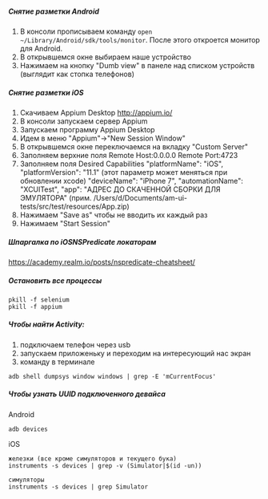##### Снятие разметки Android
1. В консоли прописываем команду ```open ~/Library/Android/sdk/tools/monitor```. После этого откроется монитор для Android.
2. В открывшемся окне выбираем наше устройство
3. Нажимаем на кнопку "Dumb view" в панеле над списком устройств (выглядит как стопка телефонов)


##### Снятие разметки iOS
1. Скачиваем Appium Desktop http://appium.io/
2. В консоли запускаем сервер Appium
3. Запускаем программу Appium Desktop
4. Идем в меню "Appium"->"New Session Window"
5. В открывшемся окне переключаемся на вкладку "Custom Server"
6. Заполняем верхние поля Remote Host:0.0.0.0 Remote Port:4723
7. Заполняем поля Desired Capabilities 
"platformName": "iOS",
"platformVersion": "11.1" (этот параметр может меняться при обновлении xcode)
"deviceName": "iPhone 7",
"automationName": "XCUITest",
"app": "АДРЕС ДО СКАЧЕННОЙ СБОРКИ ДЛЯ ЭМУЛЯТОРА"  (прим. /Users/d/Documents/am-ui-tests/src/test/resources/App.zip)
8. Нажимаем "Save as" чтобы не вводить их каждый раз
9. Нажимаем "Start Session"


##### Шпаргалка по iOSNSPredicate локаторам
https://academy.realm.io/posts/nspredicate-cheatsheet/

##### Остановить все процессы
```
pkill -f selenium
pkill -f appium
```
##### Чтобы найти Activity:
1) подключаем телефон через usb
2) запускаем приложеньку и переходим на интересующий нас экран
3) команду в терминале

```
adb shell dumpsys window windows | grep -E 'mCurrentFocus'
```
##### Чтобы узнать UUID подключенного девайса

Android
```
adb devices
```

iOS
```
железки (все кроме симуляторов и текущего бука)
instruments -s devices | grep -v (Simulator|$(id -un))

симуляторы
instruments -s devices | grep Simulator